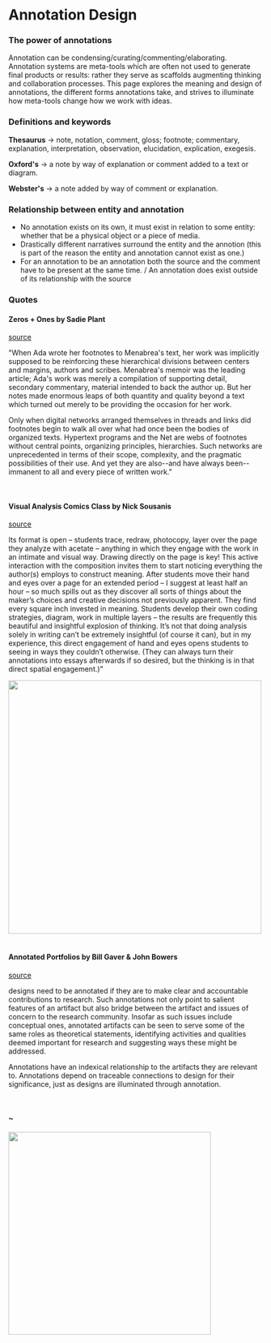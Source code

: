 # Annotation Design

### The power of annotations

Annotation can be condensing/curating/commenting/elaborating. Annotation systems are meta-tools which are often not used to generate final products or results: rather they serve as scaffolds augmenting thinking and collaboration processes. This page explores the meaning and design of annotations, the different forms annotations take, and strives to illuminate how meta-tools change how we work with ideas.

### Definitions and keywords

**Thesaurus** -> note, notation, comment, gloss; footnote; commentary, explanation, interpretation, observation, elucidation, explication, exegesis.

**Oxford's** -> a note by way of explanation or comment added to a text or diagram.

**Webster's** -> a note added by way of comment or explanation.

### Relationship between entity and annotation

* No annotation exists on its own, it must exist in relation to some entity: whether that be a physical object or a piece of media.
* Drastically different narratives surround the entity and the annotion (this is part of the reason the entity and annotation cannot exist as one.)
* For an annotation to be an annotation both the source and the comment have to be present at the same time. / An annotation does exist outside of its relationship with the source

### Quotes

#### Zeros + Ones by Sadie Plant

<a href="http://beforebefore.net/digitalstudio/s18/media/01sadieplant.pdf">source</a>
<br>

"When Ada wrote her footnotes to Menabrea's text, her work was implicitly supposed to be reinforcing these hierarchical divisions between centers and margins, authors and scribes. Menabrea's memoir was the leading article; Ada's work was merely a compilation of supporting detail, secondary commentary, material intended to back the author up. But her notes made enormous leaps of both quantity and quality beyond a text which turned out merely to be providing the occasion for her work.

Only when digital networks arranged themselves in threads and links did footnotes begin to walk all over what had once been the bodies of organized texts. Hypertext programs and the Net are webs of footnotes without central points, organizing principles, hierarchies. Such networks are unprecedented in terms of their scope, complexity, and the pragmatic possibilities of their use. And yet they are also--and have always been--immanent to all and every piece of written work."

<br>

#### Visual Analysis Comics Class by Nick Sousanis

<a href="http://spinweaveandcut.com/visual-analysis-unfurling/">source</a>
<br>

Its format is open – students trace, redraw, photocopy, layer over the page they analyze with acetate – anything in which they engage with the work in an intimate and visual way. Drawing directly on the page is key! This active interaction with the composition invites them to start noticing everything the author(s) employs to construct meaning. After students move their hand and eyes over a page for an extended period – I suggest at least half an hour – so much spills out as they discover all sorts of things about the maker’s choices and creative decisions not previously apparent. They find every square inch invested in meaning. Students develop their own coding strategies, diagram, work in multiple layers – the results are frequently this beautiful and insightful explosion of thinking. It’s not that doing analysis solely in writing can’t be extremely insightful (of course it can), but in my experience, this direct engagement of hand and eyes opens students to seeing in ways they couldn’t otherwise. (They can always turn their annotations into essays afterwards if so desired, but the thinking is in that direct spatial engagement.)"
<br>

<img src="http://spinweaveandcut.com/wp-content/uploads/2019/08/vis-analysis-12.jpg" height="500">

<br>
<br>

#### Annotated Portfolios by Bill Gaver & John Bowers 

<a href="https://www.uio.no/studier/emner/matnat/ifi/INF5591/h16/pensumliste/gaver-and-bowers---2012---annotated-portfolios-copy.pdf">source</a>
<br>

designs need to be annotated if they are to make clear and accountable contributions to research. Such annotations not only point to salient features of an artifact but also bridge between the artifact and issues of concern to the research community. Insofar as such issues include conceptual ones, annotated artifacts can be seen to serve some of the same roles as theoretical statements, identifying activities and qualities deemed important for research and suggesting ways these might be addressed.

Annotations have an indexical relationship to the artifacts they are relevant to. Annotations depend on traceable connections to design for their significance, just as designs are illuminated through annotation.

<br>

#### ~


<img src="https://d2w9rnfcy7mm78.cloudfront.net/2573278/original_375da73d37d4ee36a4390682819a6fd7.jpg?1534687304" height="400">


